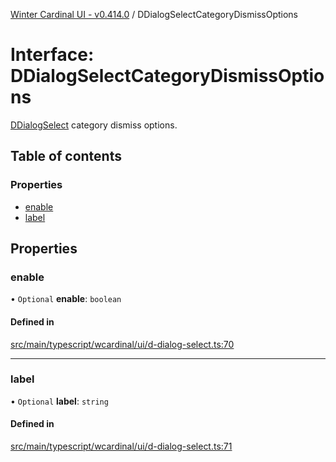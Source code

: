 [Winter Cardinal UI - v0.414.0](../index.md) / DDialogSelectCategoryDismissOptions

# Interface: DDialogSelectCategoryDismissOptions

[DDialogSelect](../classes/DDialogSelect.md) category dismiss options.

## Table of contents

### Properties

- [enable](DDialogSelectCategoryDismissOptions.md#enable)
- [label](DDialogSelectCategoryDismissOptions.md#label)

## Properties

### enable

• `Optional` **enable**: `boolean`

#### Defined in

[src/main/typescript/wcardinal/ui/d-dialog-select.ts:70](https://github.com/winter-cardinal/winter-cardinal-ui/blob/v0.414.0/src/main/typescript/wcardinal/ui/d-dialog-select.ts#L70)

___

### label

• `Optional` **label**: `string`

#### Defined in

[src/main/typescript/wcardinal/ui/d-dialog-select.ts:71](https://github.com/winter-cardinal/winter-cardinal-ui/blob/v0.414.0/src/main/typescript/wcardinal/ui/d-dialog-select.ts#L71)
